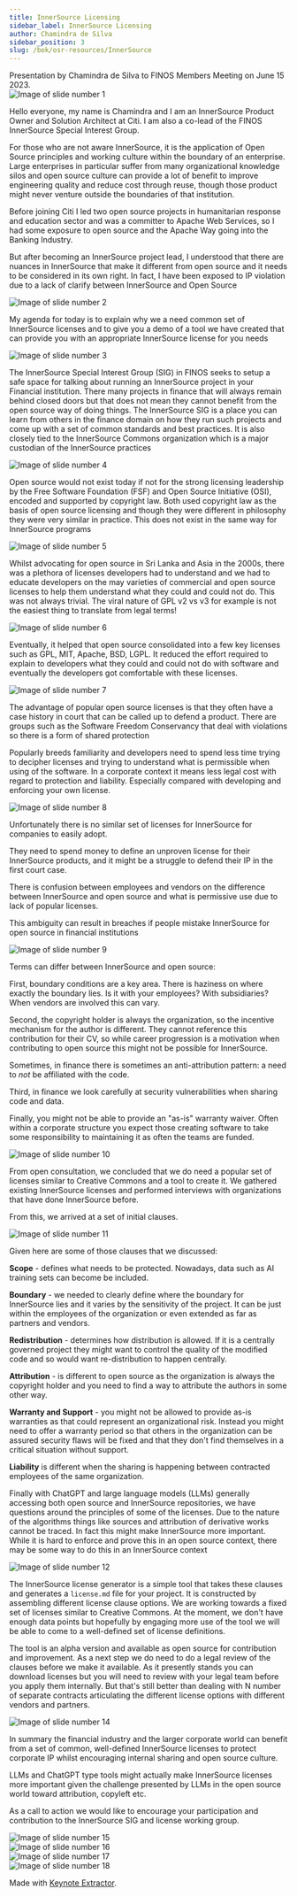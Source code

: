 ```yaml
---
title: InnerSource Licensing 
sidebar_label: InnerSource Licensing 
author: Chamindra de Silva
sidebar_position: 3
slug: /bok/osr-resources/InnerSource
---
```


<link href="/css/presentation/web.css" rel="stylesheet"></link>

<Bio name="Chamindra de Silva" image="/img/people/chamindra-de-silva.jpeg" organisation="Citi">
Presentation by Chamindra de Silva to FINOS Members Meeting on June 15
2023. </Bio>

<div class="slides">
  <div class="slide slide--bordered">
    <div class="slide-image">
      <img src="/img/presentations/innersource/images.‎001.jpg"
        alt="Image of slide number 1" />
    </div>
    <div class="slide-notes">
      <p>Hello everyone, my name is Chamindra and I am an InnerSource
        Product Owner and Solution Architect at Citi. I am also a
        co-lead of the FINOS InnerSource Special Interest Group.</p>
      <p>For those who are not aware InnerSource, it is the application
        of Open Source principles and working culture within the
        boundary of an enterprise. Large enterprises in particular
        suffer from many organizational knowledge silos and open source culture
        can provide a lot of benefit to improve engineering quality and
        reduce cost through reuse, though those product might never venture 
        outside the boundaries of that institution.</p>
      <p>Before joining Citi I led two open source projects in
        humanitarian response and education sector and was a committer to Apache
        Web Services, so I had some exposure to open source and the Apache
        Way going into the Banking Industry.</p>
      <p>But after becoming an InnerSource project lead, I understood that there 
        are nuances in InnerSource that make it different from open source and it needs to be
        considered in its own right. In fact, I have been exposed to IP
        violation due to a lack of clarify between InnerSource and Open
        Source</p>
    </div>
  </div>
  <div class="slide slide--bordered">
    <div class="slide-image">
      <img src="/img/presentations/innersource/images.‎002.jpg"
        alt="Image of slide number 2" />
    </div>
    <div class="slide-notes">
      <p>My agenda for today is to explain why we a need common set of
        InnerSource licenses and to give you a demo of a tool we have
        created that can provide you with an appropriate InnerSource license for you needs</p>
    </div>
  </div>
  <div class="slide slide--bordered">
    <div class="slide-image">
      <img src="/img/presentations/innersource/images.‎003.jpg"
        alt="Image of slide number 3" />
    </div>
    <div class="slide-notes">
      <p>The InnerSource Special Interest Group (SIG) in FINOS seeks to
        setup a safe space for talking about running an
        InnerSource project in your Financial institution. There many
        projects in finance that will always remain behind closed
        doors but that does not mean they cannot benefit from the
        open source way of doing things. The InnerSource SIG is a place you can
        learn from others in the finance domain on how they run
        such projects and come up with a set of common standards 
        and best practices. It is also closely tied to the 
        InnerSource Commons organization which is a major custodian of the 
        InnerSource practices</p>
    </div>
  </div>
  <div class="slide slide--bordered">
    <div class="slide-image">
      <img src="/img/presentations/innersource/images.‎004.jpg"
        alt="Image of slide number 4" />
    </div>
    <div class="slide-notes">
      <p>Open source would not exist today if not for the strong
        licensing leadership by the Free Software Foundation (FSF) and
        Open Source Initiative (OSI), encoded and supported by
        copyright law. Both used copyright law as
        the basis of open source licensing and though they were different in
        philosophy they were very similar in practice. This does
        not exist in the same way for InnerSource programs</p>
    </div>
  </div>
  <div class="slide slide--bordered">
    <div class="slide-image">
      <img src="/img/presentations/innersource/images.‎005.jpg"
        alt="Image of slide number 5" />
    </div>
    <div class="slide-notes">
      <p>Whilst advocating for open source in Sri Lanka and Asia in the
        2000s, there was a plethora of licenses developers had to
        understand and we had to educate developers on the
        may varieties of commercial and open source licenses to help them
        understand what they could and could not do. This was
        not always trivial. The viral nature of GPL v2 vs v3 for example
        is not the easiest thing to translate from legal terms!</p>
    </div>
  </div>
  <div class="slide slide--bordered">
    <div class="slide-image">
      <img src="/img/presentations/innersource/images.‎006.jpg"
        alt="Image of slide number 6" />
    </div>
    <div class="slide-notes">
      <p>Eventually, it helped that open source consolidated into a
        few key licenses such as GPL, MIT, Apache, BSD, LGPL. It reduced
        the effort required to explain to developers what they could and could
        not do with software and eventually the
        developers got comfortable with these licenses.</p>
    </div>
  </div>
  <div class="slide slide--bordered">
    <div class="slide-image">
      <img src="/img/presentations/innersource/images.‎007.jpg"
        alt="Image of slide number 7" />
    </div>
    <div class="slide-notes">
      <p>The advantage of popular open source licenses is that they
        often have a case history in court that can be called up to
        defend a product. There are groups such as the Software Freedom
        Conservancy that deal with violations so there is a form of
        shared protection</p>
      <p>Popularly breeds familiarity and developers need to spend
        less time trying to decipher licenses and trying to understand what is
        permissible when using of the software. In a corporate context it means
        less legal cost with regard to protection and liability. 
        Especially compared with developing and enforcing your own license.</p>
    </div>
  </div>
  <div class="slide slide--bordered">
    <div class="slide-image">
      <img src="/img/presentations/innersource/images.‎008.jpg"
        alt="Image of slide number 8" />
    </div>
    <div class="slide-notes">
      <p>Unfortunately there is no similar set of licenses for
        InnerSource for companies to easily adopt.</p>
      <p>They need to spend money to define an unproven license for
        their InnerSource products, and it might be a struggle to defend their
        IP in the first court case.</p>
      <p>There is confusion between employees and vendors on the
        difference between InnerSource and open source and what is
        permissive use due to lack of popular licenses.</p>
      <p>This ambiguity can result in breaches if people mistake
        InnerSource for open source in financial institutions</p>
    </div>
  </div>
  <div class="slide slide--bordered">
    <div class="slide-image">
      <img src="/img/presentations/innersource/images.‎009.jpg"
        alt="Image of slide number 9" />
    </div>
    <div class="slide-notes">
      <p>Terms can differ between InnerSource and open source:</p>
      <p>First, boundary conditions are a key area. There is haziness on
        where exactly the boundary lies. Is it with your employees? With
        subsidiaries? When vendors are involved this can vary.</p>
      <p>Second, the copyright holder is always the organization, so the
        incentive mechanism for the author is different. They
        cannot reference this contribution for their CV, so while career progression
        is a motivation when contributing to open source this might not be possible for InnerSource.</p>
      <p>Sometimes, in finance there is sometimes an
        anti-attribution pattern: a need to <em>not</em> be
        affiliated with the code.</p>
      <p>Third, in finance we look carefully at
        security vulnerabilities when sharing code and data.</p>
      <p>Finally, you might not be able to provide an "as-is" warranty waiver. Often
        within a corporate structure you expect those creating software
        to take some responsibility to maintaining it as often the teams
        are funded.</p>
    </div>
  </div>
  <div class="slide slide--bordered">
    <div class="slide-image">
      <img src="/img/presentations/innersource/images.‎010.jpg"
        alt="Image of slide number 10" />
    </div>
    <div class="slide-notes">
      <p>From open consultation, we concluded that we do need a popular set of licenses
        similar to Creative Commons and a tool to create it. We gathered
        existing InnerSource licenses and performed interviews
        with organizations that have done InnerSource before.  </p>
        <p>From this, we arrived at a set of initial clauses.</p>
    </div>
  </div>
  <div class="slide slide--bordered">
    <div class="slide-image">
      <img src="/img/presentations/innersource/images.‎011.jpg"
        alt="Image of slide number 11" />
    </div>
    <div class="slide-notes">
      <p>Given here are some of those clauses that we discussed:</p>
      <p><strong>Scope</strong> - defines what needs to be protected. Nowadays,
        data such as AI training sets can become be included.</p>
      <p><strong>Boundary</strong> - we needed to clearly define where the boundary
        for InnerSource lies and it varies by the sensitivity of the
        project. It can be just within the employees of the organization
        or even extended as far as partners and vendors.</p>
      <p><strong>Redistribution</strong> - determines how distribution is allowed. If
        it is a centrally governed project they might want
        to control the quality of the modified code and so would
        want re-distribution to happen centrally.</p>
      <p><strong>Attribution</strong> - is different to open source as the organization is always
        the copyright holder and you need to find a way to attribute the
        authors in some other way.</p>
      <p><strong>Warranty and Support</strong> - you might not be allowed to provide
        as-is warranties as that could represent an organizational risk.
        Instead you might need to offer a warranty period so that others in
        the organization can be assured security flaws will be fixed
        and that they don't find themselves in a critical situation without
        support.</p>
      <p><strong>Liability</strong> is different when the sharing is happening
        between contracted employees of the same organization.</p>
      <p>Finally with ChatGPT and large language models (LLMs) generally accessing both open source and 
        InnerSource repositories, we have questions around the principles of some of the
        licenses. Due to the nature of the algorithms things like
        sources and attribution of derivative works cannot be traced. In
        fact this might make InnerSource more important.  While it is hard
        to enforce and prove this in an open source context, there may be
        some way to do this in an InnerSource context</p>
    </div>
  </div>
  <div class="slide slide--bordered">
    <div class="slide-image">
      <img src="/img/presentations/innersource/images.‎012.jpg"
        alt="Image of slide number 12" />
    </div>
    <div class="slide-notes">
      <p>The InnerSource license generator is a simple tool that
        takes these clauses and generates a <code>license.md</code> file
        for your project. It is constructed by assembling different
        license clause options. We are working towards a fixed set of
        licenses similar to Creative Commons.  At the moment, we don't
        have enough data points but hopefully by engaging more use
        of the tool we will be able to come to a well-defined set of
        license definitions.</p>
      <p>The tool is an alpha version and available as
        open source for contribution and improvement. As a next step we
        do need to do a legal review of the clauses before we make it
        available. As it presently stands you can download
        licenses but you will need to review with your legal team before
        you apply them internally. But that's still better than dealing
        with N number of separate contracts articulating the different
        license options with different vendors and partners.</p>
    </div>
  </div>
  <div class="slide slide--bordered">
    <div class="slide-image">
      <img src="/img/presentations/innersource/images.‎014.jpg"
        alt="Image of slide number 14" />
    </div>
    <div class="slide-notes">
      <p>In summary the financial industry and the larger corporate
        world can benefit from a set of common, well-defined InnerSource
        licenses to protect corporate IP whilst encouraging internal
        sharing and open source culture.</p>
      <p>LLMs and ChatGPT type tools might actually make InnerSource
        licenses more important given the challenge
        presented by LLMs in the open source world toward attribution,
        copyleft etc.</p>
      <p>As a call to action we would like to encourage your
        participation and contribution to the InnerSource SIG and
        license working group.</p>
    </div>
  </div>
  <div class="slide slide--bordered">
    <div class="slide-image">
      <img src="/img/presentations/innersource/images.‎015.jpg"
        alt="Image of slide number 15" />
    </div>
    <div class="slide-notes"></div>
  </div>
  <div class="slide slide--bordered">
    <div class="slide-image">
      <img src="/img/presentations/innersource/images.‎016.jpg"
        alt="Image of slide number 16" />
    </div>
    <div class="slide-notes"></div>
  </div>
  <div class="slide slide--bordered">
    <div class="slide-image">
      <img src="/img/presentations/innersource/images.‎017.jpg"
        alt="Image of slide number 17" />
    </div>
    <div class="slide-notes"></div>
  </div>
  <div class="slide slide--bordered">
    <div class="slide-image">
      <img src="/img/presentations/innersource/images.‎018.jpg"
        alt="Image of slide number 18" />
    </div>
    <div class="slide-notes"></div>
  </div>
</div>
<p class="credits">
  Made with <a href="https://keynote-extractor.com">Keynote
    Extractor</a>.
</p>
